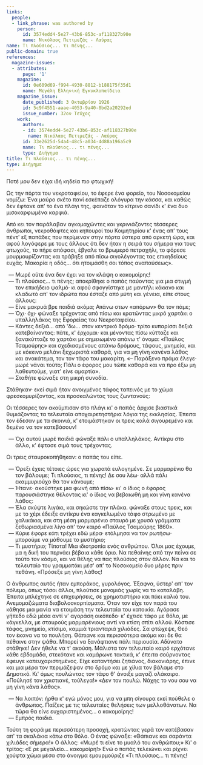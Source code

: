 ```yaml
---
links:
  people:
  - link_phrase: was authored by
    person:
      id: 3574edd4-5e27-43b6-853c-af118327b90e
      name: Νικόλαος Πετιμεζάς - Λαύρας
name: Τι πλούσιος... τι πένης...
public-domain: true
references:
  magazine-issues:
  - attributes:
      page: '1'
    magazine:
      id: 0e609d69-f994-4930-8812-b188175f35d1
      name: Μεγάλη Ελληνική Εγκυκλοπαίδεια
    magazine_issue:
      date_published: 3 Οκτωβρίου 1926
      id: 5c9f4551-aaae-4053-9a40-8bd2a20292ed
      issue_number: 32ον Τεύχος
    work:
      authors:
      - id: 3574edd4-5e27-43b6-853c-af118327b90e
        name: Νικόλαος Πετιμεζάς - Λαύρας
      id: 33e2625d-54a4-48c5-a034-4d88a196a5c9
      name: Τι πλούσιος... τι πένης...
      type: Διήγημα
title: Τι πλούσιος... τι πένης...
type: Διήγημα
---
```


<main class="content" itemprop="text">
<p>Ποτέ μου δεν είχα ιδή κηδεία πιο φτωχική!</p>

<p>Ως την πόρτα του νεκροταφείου, το έφερε ένα φορείο, του Νοσοκομείου νομίζω: Ένα μαύρο σκέτο πανί εσκέπαζε ολόγυρα την
κάσσα, και καθώς δεν έφτανε απ' το ένα πλάγι της, φαινόταν το κίτρινο σανίδι κ' ένα δυο μισοκαρφωμένα καρφιά.</p>

<p>Από κει τον παράλαβαν αγκομαχώντες και γκρινιάζοντες τέσσερες άνθρωποι, νεκροθάφτες και κηπουροί του Κοιμητηρίου κ' ένας
απ' τους πέντ' εξ παπάδες που περίμεναν στην πόρτα ύστερα από αρκετή ώρα, και αφού λογόφερε με τους άλλους ότι δεν ήταν
η σειρά του σήμερα για τους φτωχούς, το πήρε απόφασι, έβγαλε το βρωμερό πετραχήλι, το φόρεσε μουρμουρίζοντας και τράβηξε
από πίσω σιγολέγοντας τας επικηδείους ευχάς. Μακαρία η οδός... ότι ητοιμάσθη σοι τόπος αναπαύσεως».</p>

<ol style="list-style-type: '&mdash; '">
  <li>Μωρέ ούτε ένα δεν έχει να τον κλάψη ο κακομοίρης!</li>
  <li>
    Τι πλούσιος... τι πένης; αποκρίθηκε ο παπάς παύοντας για μια στιγμή τον επικήδειο ψαλμό· κι αφού σφογγίστηκε με
    μαντήλι κόκκινο και κλαδωτό απ' τον ιδρώτα που έσταζε από μύτη και γένεια, είπε στους άλλους:
  </li>
  <li>Είνε μακρυά βρε παιδιά ακόμα; Απάνω στων «απόρων» θα τον πάμε;</li>
  <li>Όχι· όχι· φώναξε τρέχοντας από πίσω και κρατώντας μικρό χαρτάκι ο υπαλληλάκος της Εφορείας του Νεκροταφείου.</li>
  <li>
    Κάντες δεξιά... από 'δω... στον κεντρικό δρόμο· τρίτο κυπαρίσσι δεξιά κατεβαίνοντας: πάτε, κ' έρχομαι· και μένοντας
    πίσω κύτταζε και ξανακύτταζε το χαρτάκι με σημειωμένο απάνω τ' όνομα: «Παύλος Τσαμούρης» και σχεδιασμένους απάνω
    δρόμους, τάφους, μνημεία, και με κόκκινο μελάνι ξεχωριστά καθαρά, για να μη γίνη κανένα λάθος και ανακάτεμα, τον
    τον τάφο του μακαρίτη. «&ndash; Παράξενο πράμα έλεγε· μωρέ νάναι τούτο; Πάλι ο έφορος μου τώπε καθαρά και να προ έξω
    μη λαθευτούμε, γιατ' είνε αμαρτία».
  </li>
  <li>Σταθήτε φώναξε στη μικρή συνοδία.</li>
</ol>

<p>Στάθηκαν· εκεί σιμά ήταν ανοιγμένος τάφος ταπεινός με το χώμα φρεσκομυρίζοντας, και προσκαλώντας τους ζωντανούς:</p>

<p>Οι τέσσερες τον ακούμπισαν στο πλάγι κι' ο παπάς άρχισε βιαστικά θυμιάζοντας τα τελευταία αποχαιρετηστήρια λόγια της
εκκλησίας. Έπειτα τον έδεσαν με τα σκοινιά, κ' ετοιμάστηκαν οι τρεις καλά σιγουρεμένο και δεμένο να τον κατεβάσουν!</p>

<ol style="list-style-type: '&mdash; '">
  <li>Όχι αυτού μωρέ παιδιά φώναξε πάλι ο υπαλληλάκος. Αντίκρυ στο άλλο, κ' έφτασε σιμά τους τρέχοντας.</li>
</ol>

<p>Οι τρεις σταυροκοπήθηκαν: ο παπάς του είπε.</p>

<ol style="list-style-type: '&mdash; '">
  <li>
    Όρεξι έχεις τέτοιες ώρες για χωρατά ευλογημένε. Σε μαρμαρένιο θα τον βάλουμε; Τι πλούσιος, τι πένης! Δε σου λέω·
    αλλά πάλι εκαμμυριούχο θα τον κάνουμε;
  </li>
  <li>
    Ήτανε· ακούστηκε μια φωνή από πίσω· κι' ο ίδιος ο έφορος παρουσιάστηκε θέλοντας κι' ο ίδιος να βεβαιωθή μη και γίνη
    κανένα λάθος:
  </li>
  <li>
    Έλα σκύψτε λιγάκι, και σηκώστε την πλάκα. φώναξε στους τρεις, και με το χέρι έδειξε αντίκρυ ένα καγκελωμένο τάφο
    στρωμένο με χαλικάκια, και στη μέση μαρμαρένιο σταυρό με χρυσά γράμματα ξεθωριασμένα λίγο απ' τον καιρό «Παύλος
    Τσαμούρης 1860».
  </li>
  <li>Κύριε έφορε κάτι τρέχει εδώ μέρα· ετόλμησα να τον ρωτήσω· μπορούμε να μάθουμε το μυστήριο;</li>
  <li>
    Τι μυστήριο; Τίποτα! Μια ιδιοτροπία ενός ανθρώπου. Όλοι μας έχουμε, μα η δική του περνάει βέβαια κάθε όριο. Να
    πεθαίνης από την πείνα σε τούτο τον κόσμο, και να θέλης να πας πλούσιος στον άλλον. Να και το τελευταίο του
    γραμματάκι μέσ' απ' το Νοσοκομείο δυο μέρες πριν πεθάνη. «Πρόσεξε μη γίνη λάθος!
  </li>
</ol>

<p>Ο άνθρωπος αυτός ήταν εμποράκος, γυρολόγος. Έξαφνα, ύστερ' απ' τον πόλεμο, όπως τόσοι άλλοι, πλούτισε μονομιάς χωρίς να
το καταλάβη. Έπειτα μπλέχτηκε σε επιχειρήσεις, σε χρηματιστήριο και πάει καλιά του. Ανεμομαζώματα διαβολοσκορπίσματα.
Όταν τον είχε τον παρά του κάθησε μια μανία να ετοιμάση την τελευταία του κατοικία. Αγόρασε γήπεδο εδώ μέσα αντί ν'
αγοράση οικόπεδο· κ' έχτισε τάφο με θόλο, με κάγκελλα, με σταυρούς μαρμαρένιους αντί να κτίση σπίτι αλλού. Κόστισε
τάφος, μνημείο, κτίσιμο, καμμιά τριανταριά χιλιάδες. Σα φτώχεψε, Θεό τον έκανα να το πουλήση. Θάπιανε και περισσότερα
ακόμα και δε θα πέθαινε στην ψάθα. Μπορεί να ξανάφτιανε πάλι περιουσία. Αδύνατο στάθηκε! Δεν ήθελε να τ' ακούση. Μάλιστα
τον τελευταίο καιρό ερχότανε κάθε εβδομάδα, στεκότανε και καμάρωνε τακτικά, κ' έπειτα σούρνοντας έφευγε
κατευχαριστημένος. Είχε καταντήσει ζητιάνος, διακονιάρης, έπινε και μια μέρα τον περιμάζεψαν στο δρόμο και με χίλια τον
βάλαμε στο Δημοτικό. Κι' όμως πουλώντας τον τάφο θ' άνοιξε μαγαζί ολάκαιρο. «Πούλησέ τον χριστιανέ, τούλεγα!» «Δεν τον
πουλώ. Νάχης το νου σου να μη γίνη κάνα λάθος».</p>

<ol style="list-style-type: '&mdash; '">
  <li>
    Να λοιπόν: ήρθα κ' εγώ μόνος μου, για να μπη σίγουρα εκεί πούθελε ο άνθρωπος. Παίζεις με τις τελευταίες θελήσεις
    των μελλοθάνατων. Να τώρα θα είνε ευχαριστημένος... ο κακομοίρης!</li>
  <li>Εμπρός παιδιά.</li>
</ol>

<p>Τούτη τη φορά με περισσότερη προσοχή, κρατώντας γερά τον κατέβασαν απ' τα σκαλάκια κάτω στο θόλο. Ο ένας φώναξε:
«Θάπιανε και σαράντα χιλιάδες σήμερα!» Ο άλλος: «Μωρέ τι είνε το μυαλό του ανθρώπου;» Κι' ο τρίτος: «Ε ρε μεγαλείο...
κακομοίρη!» Ενώ ο παπάς τελειώνει και ρίχνει χούφτα χώμα μέσα στο άνοιγμα εμουρμούριζε «Τι πλούσιος... τι πένης!</p>
</main>
